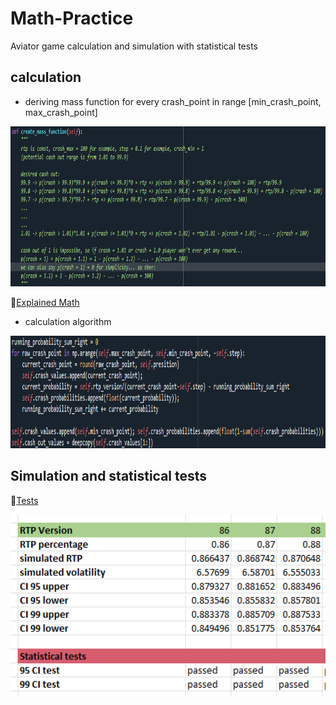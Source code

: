 # Math-Practice
Aviator game calculation and simulation with statistical tests

## calculation

- deriving mass function for every crash_point in range [min_crash_point, max_crash_point]

<img src="Pictures/math.png" alt="Alt Text" width="712" height="256">

🐍[Explained Math](https://github.com/Jankoetf/Math-Practice/blob/main/aviator_class.py)

- calculation algorithm

<img src="Pictures/code.png" alt="Alt Text" width="800" height="180">

## Simulation and statistical tests

🐍[Tests](https://github.com/Jankoetf/Math-Practice/blob/main/StatisticalTests.xlsx)

<img src="Pictures/stats.png" alt="Alt Text" width="512" height="290">
